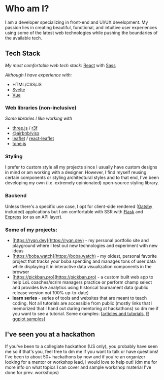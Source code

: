 # Who am I?

I am a developer specializing in front-end and UI/UX development. My passion lies in creating beautiful, functional, and intuitive user experiences using some of the latest web technologies while pushing the boundaries of the available tech. 


## Tech Stack

*My most comfortable web tech stack:*
[React](https://reactjs.org/) with [Sass](https://sass-lang.com/)

*Although I have experience with:*
- HTML/CSS/JS
- [Svelte](https://svelte.dev/)
- [Vue](https://vuejs.org/)

### Web libraries (non-inclusive)
*Some libraries I like working with*
- [three.js](https://threejs.org/) / [r3f](https://docs.pmnd.rs/react-three-fiber)
- [@airbnb/visx](https://airbnb.io/visx/)
- [leaflet](https://leafletjs.com/) / [react-leaflet](https://react-leaflet.js.org/)
- [tone.js](https://tonejs.github.io/)

### Styling
I prefer to custom style all my projects since I usually have custom designs in mind or am working with a designer. However, I find myself reusing certain components or styling architectural styles and to that end, I've been developing my own (i.e. extremely opinionated) open-source styling library.

### Backend
Unless there's a specific use case, I opt for client-side rendered ([Gatsby](https://www.gatsbyjs.com/) included) applications but I am comfortable with SSR with [Flask](https://flask.palletsprojects.com/en/2.0.x/) and [Express](https://expressjs.com/) (or as an API layer).

### Some of my projects:
- [https://ryqn.dev](https://ryqn.dev) - my personal portfolio site and playground where I test out new technologies and experiment with new ideas
- [https://boba.watch](https://boba.watch) - my oldest, personal favorite project that tracks your boba spending and manages tons of user data while displaying it in interactive data visualization components in the browser
- [https://pickban.pro](https://pickban.pro) - a custom built web app to help LoL coaches/scrim managers practice or perform champ select and provides live analytics using historical tournament data (public release version not 100% up-to-date)
- **learn series** - series of tools and websites that are meant to teach coding. Not all tutorials are accessible from public (mostly links that I memorized that I hand out during mentoring at hackathons) so dm me if you want to see a tutorial. Some examples: [[articles and tutorials](https://learn.ryqn.dev), [R ggplot samples](https://data-vis.learn.ryqn.dev)]
## I've seen you at a hackathon

If you've been to a collegiate hackathon (US only), you probably have seen me so if that's you, feel free to dm me if you want to talk or have questions! I've been to about 50+ hackathons by now and if you're an organizer looking for a mentor or workshop lead, I would love to help out! (dm me for more info on what topics I can cover and sample workshop material I've done for prev. workshops)




